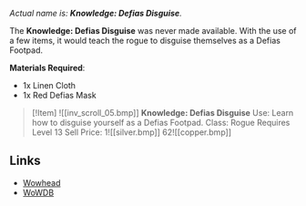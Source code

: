 _Actual name is: **Knowledge: Defias Disguise**._

The **Knowledge: Defias Disguise** was never made available. With the use of a few items, it would teach the rogue to disguise themselves as a Defias Footpad. 

**Materials Required**:
- 1x Linen Cloth
- 1x Red Defias Mask

> [!Item] ![[inv_scroll_05.bmp]]
> **Knowledge: Defias Disguise**
> Use: Learn how to disguise yourself as a Defias Footpad.
> Class: Rogue
> Requires Level 13
> Sell Price: 1![[silver.bmp]] 62![[copper.bmp]]

## Links

- [Wowhead](https://www.wowhead.com/item=5126)
- [WoWDB](https://www.wowdb.com/items/5126)